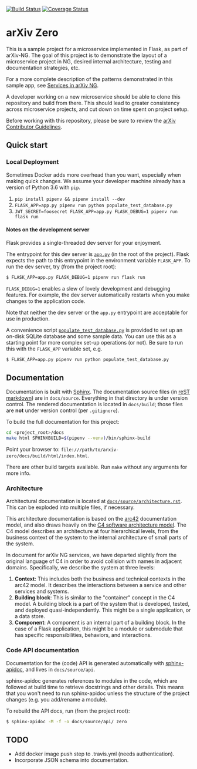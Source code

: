 [![Build Status](https://img.shields.io/travis/arxiv/arxiv-zero/master.svg)](https://travis-ci.org/arxiv/arxiv-zero) [![Coverage Status](https://img.shields.io/coveralls/github/arXiv/arxiv-zero/master.svg)](https://coveralls.io/github/arXiv/arxiv-zero?branch=master)

# arXiv Zero

This is a sample project for a microservice implemented in Flask, as part of
arXiv-NG. The goal of this project is to demonstrate the layout of a
microservice project in NG, desired internal architecture, testing and
documentation strategies, etc.

For a more complete description of the patterns demonstrated in this sample
app, see [Services in arXiv
NG](https://arxiv.github.io/arxiv-arxitecture/crosscutting/services.html).

A developer working on a new microservice should be able to clone this
repository and build from there. This should lead to greater consistency
across microservice projects, and cut down on time spent on project setup.

Before working with this repository, please be sure to review the [arXiv
Contributor
Guidelines](https://github.com/arXiv/.github/blob/master/CONTRIBUTING.md).

## Quick start

### Local Deployment

Sometimes Docker adds more overhead than you want, especially when making quick
changes. We assume your developer machine already has a version of Python 3.6
with `pip`.

1.  `pip install pipenv && pipenv install --dev`
2.  `FLASK_APP=app.py pipenv run python populate_test_database.py`
3.  `JWT_SECRET=foosecret FLASK_APP=app.py FLASK_DEBUG=1 pipenv run flask run`

#### Notes on the development server

Flask provides a single-threaded dev server for your enjoyment.

The entrypoint for this dev server is [``app.py``](app.py) (in the root of the
project). Flask expects the path to this entrypoint in the environment variable
``FLASK_APP``. To run the dev server, try (from the project root):

```bash
$ FLASK_APP=app.py FLASK_DEBUG=1 pipenv run flask run
```

``FLASK_DEBUG=1`` enables a slew of lovely development and debugging features.
For example, the dev server automatically restarts when you make changes to the
application code.

Note that neither the dev server or the ``app.py`` entrypoint are acceptable
for use in production.

A convenience script [``populate_test_database.py``](populate_test_database.py)
is provided to set up an on-disk SQLite database and some sample data. You can
use this as a starting point for more complex set-up operations (or not). Be
sure to run this with the ``FLASK_APP`` variable set, e.g.

```bash
$ FLASK_APP=app.py pipenv run python populate_test_database.py
```


## Documentation

Documentation is built with
[Sphinx](http://www.sphinx-doc.org/en/stable/rest.html). The documentation
source files (in [reST
markdown](http://www.sphinx-doc.org/en/stable/rest.html)) are in
``docs/source``. Everything in that directory **is** under version control. The
rendered documentation is located in ``docs/build``; those files are **not**
under version control (per ``.gitignore``).

To build the full documentation for this project:

```bash
cd <project_root>/docs
make html SPHINXBUILD=$(pipenv --venv)/bin/sphinx-build
```

Point your browser to: ``file:///path/to/arxiv-zero/docs/build/html/index.html``.

There are other build targets available. Run ``make`` without any arguments
for more info.


### Architecture

Architectural documentation is located at
[``docs/source/architecture.rst``](docs/source/architecture.rst). This can be
exploded into multiple files, if necessary.

This architecture documentation is based on the [arc42](http://arc42.org/)
documentation model, and also draws heavily on the [C4 software architecture
model](https://www.structurizr.com/help/c4>). The C4 model describes an
architecture at four hierarchical levels, from the business context of the
system to the internal architecture of small parts of the system.

In document for arXiv NG services, we have departed slightly from the original
language of C4 in order to avoid collision with names in adjacent domains.
Specifically, we describe the system at three levels:

1. **Context**: This includes both the business and technical contexts in the
   arc42 model. It describes the interactions between a service and
   other services and systems.
2. **Building block**: This is similar to the "container" concept in the C4
   model. A building block is a part of the system that is developed, tested,
   and deployed quasi-independently. This might be a single application, or
   a data store.
3. **Component**: A component is an internal part of a building block. In the
   case of a Flask application, this might be a module or submodule that has
   specific responsibilities, behaviors, and interactions.


### Code API documentation

Documentation for the (code) API is generated automatically with
[sphinx-apidoc](http://www.sphinx-doc.org/en/stable/man/sphinx-apidoc.html),
and lives in ``docs/source/api``.

sphinx-apidoc generates references to modules in the code, which are followed
at build time to retrieve docstrings and other details. This means that you
won't need to run sphinx-apidoc unless the structure of the project changes
(e.g. you add/rename a module).

To rebuild the API docs, run (from the project root):

```bash
$ sphinx-apidoc -M -f -o docs/source/api/ zero
```


## TODO

- Add docker image push step to .travis.yml (needs authentication).
- Incorporate JSON schema into documentation.
